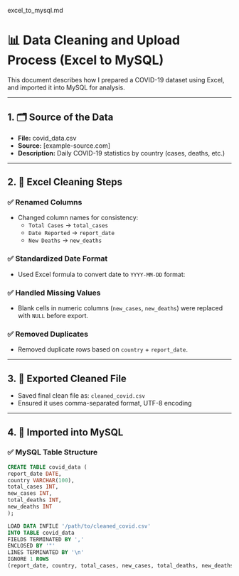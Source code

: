 excel_to_mysql.md

# 📊 Data Cleaning and Upload Process (Excel to MySQL)

This document describes how I prepared a COVID-19 dataset using Excel, and imported it into MySQL for analysis.

---

## 1. 🗂️ Source of the Data

- **File:** covid_data.csv
- **Source:** [example-source.com]
- **Description:** Daily COVID-19 statistics by country (cases, deaths, etc.)

---

## 2. 🧼 Excel Cleaning Steps

### ✅ Renamed Columns
- Changed column names for consistency:
  - `Total Cases` → `total_cases`
  - `Date Reported` → `report_date`
  - `New Deaths` → `new_deaths`

### ✅ Standardized Date Format
- Used Excel formula to convert date to `YYYY-MM-DD` format:



### ✅ Handled Missing Values
- Blank cells in numeric columns (`new_cases`, `new_deaths`) were replaced with `NULL` before export.

### ✅ Removed Duplicates
- Removed duplicate rows based on `country` + `report_date`.

---

## 3. 💾 Exported Cleaned File

- Saved final clean file as: `cleaned_covid.csv`
- Ensured it uses comma-separated format, UTF-8 encoding

---

## 4. 🐬 Imported into MySQL

### ✅ MySQL Table Structure
```sql
CREATE TABLE covid_data (
report_date DATE,
country VARCHAR(100),
total_cases INT,
new_cases INT,
total_deaths INT,
new_deaths INT
);

LOAD DATA INFILE '/path/to/cleaned_covid.csv'
INTO TABLE covid_data
FIELDS TERMINATED BY ','
ENCLOSED BY '"'
LINES TERMINATED BY '\n'
IGNORE 1 ROWS
(report_date, country, total_cases, new_cases, total_deaths, new_deaths);
